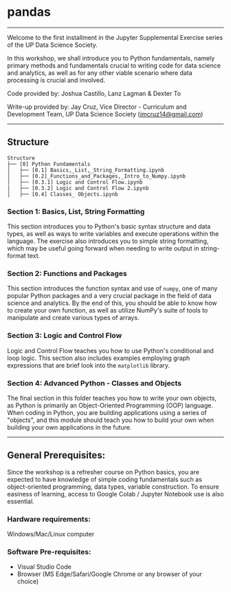 # pandas
---
Welcome to the first installment in the Jupyter Supplemental Exercise series of the UP Data Science Society. 

In this workshop, we shall introduce you to Python fundamentals, namely primary methods and fundamentals crucial to writing code for data science and analytics, as well as for any other viable scenario where data processing is crucial and involved.

Code provided by:
Joshua Castillo, Lanz Lagman & Dexter To

Write-up provided by: 
Jay Cruz, Vice Director - Curriculum and Development Team, UP Data Science Society (jmcruz14@gmail.com)

---

## Structure
```
Structure
├── [0] Python Fundamentals
│   ├── [0.1] Basics,_List,_String_Formatting.ipynb
│   ├── [0.2]_Functions_and_Packages,_Intro_to_Numpy.ipynb
│   ├── [0.3.1] Logic and Control Flow.ipynb
|   ├── [0.3.2] Logic and Control Flow 2.ipynb
│   ├── [0.4] Classes_ Objects.ipynb
```

### Section 1: Basics, List, String Formatting
This section introduces you to Python's basic syntax structure and data types, as well as ways to write variables and execute operations within the language. The exercise also introduces you to simple string formatting, which may be useful going forward when needing to write output in string-format text.

### Section 2: Functions and Packages
This section introduces the function syntax and use of `numpy`, one of many popular Python packages and a very crucial package in the field of data science and analytics. By the end of this, you should be able to know how to create your own function, as well as utilize NumPy's suite of tools to manipulate and create various types of arrays.

### Section 3: Logic and Control Flow
Logic and Control Flow teaches you how to use Python's conditional and loop logic. This section also includes examples employing graph expressions that are brief look into the `matplotlib` library.

### Section 4: Advanced Python - Classes and Objects
The final section in this folder teaches you how to write your own objects, as Python is primarily an Object-Oriented Programming (OOP) language. When coding in Python, you are building applications using a series of "objects", and this module should teach you how to build your own when building your own applications in the future.

---

## General Prerequisites:
Since the workshop is a refresher course on Python basics, you are expected to have knowledge of simple coding fundamentals such as object-oriented programming, data types, variable construction. To ensure easiness of learning, access to Google Colab / Jupyter Notebook use is also essential.

### Hardware requirements: 
Windows/Mac/Linux computer

### Software Pre-requisites:
* Visual Studio Code
* Browser (MS Edge/Safari/Google Chrome or any browser of your choice)

